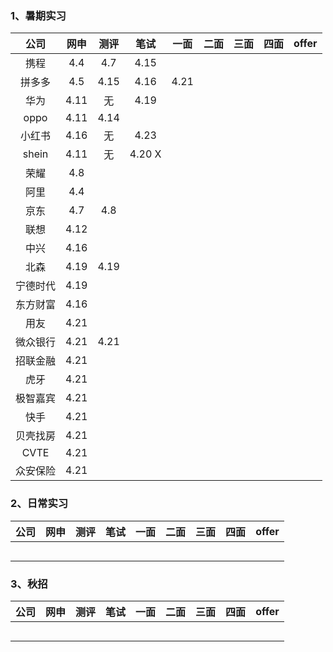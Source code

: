 ### 1、暑期实习

|   公司   | 网申 | 测评 |   笔试    | 一面 | 二面 | 三面 | 四面 | offer |
| :------: | :--: | :--: | :-------: | :--: | :--: | :--: | :--: | :---: |
|   携程   | 4.4  | 4.7  |   4.15    |      |      |      |      |       |
|  拼多多  | 4.5  | 4.15 |   4.16    | 4.21 |      |      |      |       |
|   华为   | 4.11 |  无  |   4.19    |      |      |      |      |       |
|   oppo   | 4.11 | 4.14 |           |      |      |      |      |       |
|  小红书  | 4.16 |  无  |   4.23    |      |      |      |      |       |
|  shein   | 4.11 |  无  | 4.20    X |      |      |      |      |       |
|   荣耀   | 4.8  |      |           |      |      |      |      |       |
|   阿里   | 4.4  |      |           |      |      |      |      |       |
|   京东   | 4.7  | 4.8  |           |      |      |      |      |       |
|   联想   | 4.12 |      |           |      |      |      |      |       |
|   中兴   | 4.16 |      |           |      |      |      |      |       |
|   北森   | 4.19 | 4.19 |           |      |      |      |      |       |
| 宁德时代 | 4.19 |      |           |      |      |      |      |       |
| 东方财富 | 4.16 |      |           |      |      |      |      |       |
|   用友   | 4.21 |      |           |      |      |      |      |       |
| 微众银行 | 4.21 | 4.21 |           |      |      |      |      |       |
| 招联金融 | 4.21 |      |           |      |      |      |      |       |
|   虎牙   | 4.21 |      |           |      |      |      |      |       |
| 极智嘉宾 | 4.21 |      |           |      |      |      |      |       |
|   快手   | 4.21 |      |           |      |      |      |      |       |
| 贝壳找房 | 4.21 |      |           |      |      |      |      |       |
|   CVTE   | 4.21 |      |           |      |      |      |      |       |
| 众安保险 | 4.21 |      |           |      |      |      |      |       |





### 2、日常实习



| 公司 | 网申 | 测评 | 笔试 | 一面 | 二面 | 三面 | 四面 | offer |
| :--: | :--: | :--: | :--: | :--: | :--: | :--: | :--: | :---: |
|      |      |      |      |      |      |      |      |       |
|      |      |      |      |      |      |      |      |       |
|      |      |      |      |      |      |      |      |       |
|      |      |      |      |      |      |      |      |       |
|      |      |      |      |      |      |      |      |       |



### 3、秋招



| 公司 | 网申 | 测评 | 笔试 | 一面 | 二面 | 三面 | 四面 | offer |
| :--: | :--: | :--: | :--: | :--: | :--: | :--: | :--: | :---: |
|      |      |      |      |      |      |      |      |       |
|      |      |      |      |      |      |      |      |       |
|      |      |      |      |      |      |      |      |       |
|      |      |      |      |      |      |      |      |       |
|      |      |      |      |      |      |      |      |       |

